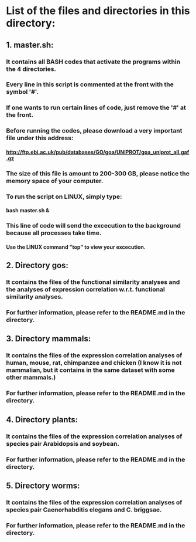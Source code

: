# List of the files and directories in this directory:

## 1. master.sh:
### It contains all BASH codes that activate the programs within the 4 directories.
### Every line in this script is commented at the front with the symbol '#'.
### If one wants to run certain lines of code, just remove the '#' at the front.
### Before running the codes, please download a very important file under this address: 
#### http://ftp.ebi.ac.uk/pub/databases/GO/goa/UNIPROT/goa_uniprot_all.gaf.gz
### The size of this file is amount to 200-300 GB, please notice the memory space of your computer.
### To run the script on LINUX, simply type:
#### bash master.sh & 
### This line of code will send the excecution to the background because all processes take time.
#### Use the LINUX command "top" to view your excecution.

## 2. Directory gos:
### It contains the files of the functional similarity analyses and the analyses of expression correlation w.r.t. functional similarity analyses.
### For further information, please refer to the README.md in the directory.

## 3. Directory mammals:
### It contains the files of the expression correlation analyses of human, mouse, rat, chimpanzee and chicken (I know it is not mammalian, but it contains in the same dataset with some other mammals.)
### For further information, please refer to the README.md in the directory.

## 4. Directory plants:
### It contains the files of the expression correlation analyses of species pair Arabidopsis and soybean.
### For further information, please refer to the README.md in the directory.

## 5. Directory worms:
### It contains the files of the expression correlation analyses of species pair Caenorhabditis elegans and C. briggsae.
### For further information, please refer to the README.md in the directory.




